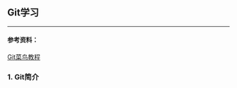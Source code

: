 ## Git学习
---
#### 参考资料：
<a href="https://www.runoob.com/git/git-remote-repo.html" target="_blank">Git菜鸟教程</a>
### 1. Git简介

